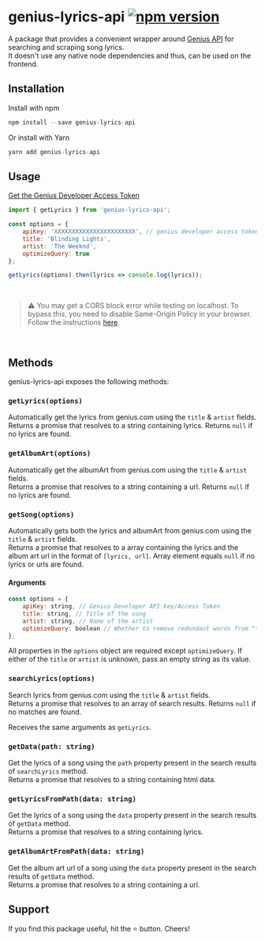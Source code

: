 # genius-lyrics-api [![npm version](https://img.shields.io/npm/v/genius-lyrics-api.svg?style=flat)](https://www.npmjs.com/package/genius-lyrics-api)

A package that provides a convenient wrapper around [Genius API](https://genius.com/developers) for searching and scraping song lyrics.<br/>It doesn't use any native node dependencies and thus, can be used on the frontend.

## Installation

Install with npm

```js
npm install --save genius-lyrics-api
```

Or install with Yarn

```js
yarn add genius-lyrics-api
```

## Usage

[Get the Genius Developer Access Token](https://genius.com/developers)
<br>

```js
import { getLyrics } from 'genius-lyrics-api';
```

```js
const options = {
	apiKey: 'XXXXXXXXXXXXXXXXXXXXXXX', // genius developer access token
	title: 'Blinding Lights',
	artist: 'The Weeknd',
	optimizeQuery: true
};

getLyrics(options).then(lyrics => console.log(lyrics));
```

<br>

> :warning: You may get a CORS block error while testing on localhost. To bypass this, you need to disable Same-Origin Policy in your browser. Follow the instructions [here](https://stackoverflow.com/questions/3102819/disable-same-origin-policy-in-chrome).

<br>

## Methods

genius-lyrics-api exposes the following methods:

### `getLyrics(options)`

Automatically get the lyrics from genius.com using the `title` & `artist` fields.<br/>
Returns a promise that resolves to a string containing lyrics. Returns `null` if no lyrics are found.

### `getAlbumArt(options)`

Automatically get the albumArt from genius.com using the `title` & `artist` fields.<br/>
Returns a promise that resolves to a string containing a url. Returns `null` if no lyrics are found.

### `getSong(options)`

Automatically gets both the lyrics and albumArt from genius.com using the `title` & `artist` fields.<br/>
Returns a promise that resolves to a array containing the lyrics and the album art url in the format of `[lyrics, url]`. Array element equals `null` if no lyrics or urls are found.

#### Arguments

```js
const options = {
	apiKey: string, // Genius Developer API key/Access Token
	title: string, // Title of the song
	artist: string, // Name of the artist
	optimizeQuery: boolean // Whether to remove redundant words from "title" & "artist" before searching. "false" by default.
};
```

All properties in the `options` object are required except `optimizeQuery`. If either of the `title` or `artist` is unknown, pass an empty string as its value.

### `searchLyrics(options)`

Search lyrics from genius.com using the `title` & `artist` fields.<br/>
Returns a promise that resolves to an array of search results. Returns `null` if no matches are found.

Receives the same arguments as `getLyrics`.

### `getData(path: string)`

Get the lyrics of a song using the `path` property present in the search results of `searchLyrics` method.<br/>
Returns a promise that resolves to a string containing html data.

### `getLyricsFromPath(data: string)`

Get the lyrics of a song using the `data` property present in the search results of `getData` method.<br/>
Returns a promise that resolves to a string containing lyrics.

### `getAlbumArtFromPath(data: string)`

Get the album art url of a song using the `data` property present in the search results of `getData` method.<br/>
Returns a promise that resolves to a string containing a url.

## Support

If you find this package useful, hit the ⭐️ button. Cheers!
